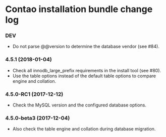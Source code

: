 # Contao installation bundle change log

### DEV

 * Do not parse @@version to determine the database vendor (see #84).

### 4.5.1 (2018-01-04)

 * Check all innodb_large_prefix requirements in the install tool (see #80).
 * Use the table options instead of the default table options to compare engine and collation.

### 4.5.0-RC1 (2017-12-12)

 * Check the MySQL version and the configured database options.

### 4.5.0-beta3 (2017-12-04)

 * Also check the table engine and collation during database migration.
